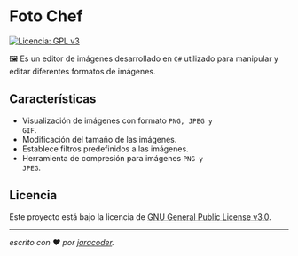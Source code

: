# Foto Chef
[![Licencia: GPL v3](https://img.shields.io/badge/License-GPLv3-blue.svg)](https://www.gnu.org/licenses/gpl-3.0)

🖼️ Es un editor de imágenes desarrollado en <code>C#</code> utilizado para manipular y editar diferentes formatos de imágenes.



## Características

- Visualización de imágenes con formato <code>PNG, JPEG y GIF</code>.
- Modificación del tamaño de las imágenes.
- Establece filtros predefinidos a las imágenes.
- Herramienta de compresión para imágenes <code>PNG y JPEG</code>.


## Licencia

Este proyecto está bajo la licencia de [GNU General Public License v3.0](https://github.com/jaracoder/Foto.Chef/blob/master/LICENSE.MD).

---
_escrito con ❤️ por [jaracoder](https://github.com/jaracoder)._
